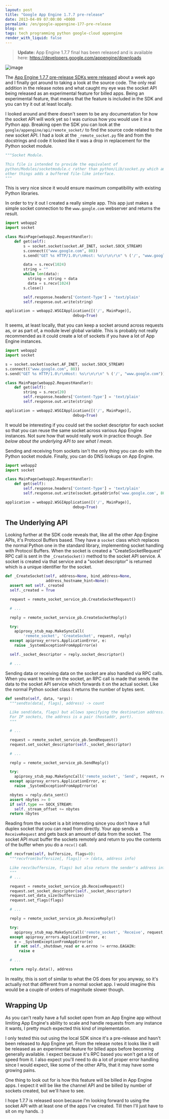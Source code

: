 ```yaml
---
layout: post
title: "Google App Engine 1.7.7 pre-release"
date: 2013-04-09 07:00:00 +0000
permalink: /en/google-appengine-177-pre-release
blog: en
tags: tech programming python google-cloud appengine
render_with_liquid: false
---
```


> **Update:** App Engine 1.7.7 final has been released and is available here: <https://developers.google.com/appengine/downloads>

![image](/assets/images/appengine/appengine_lowres_small.png)

The [App Engine 1.7.7 pre-release SDKs were released](https://groups.google.com/forum/?fromgroups=#!topic/google-appengine/nnHmLdXMgKs) about a week ago and I finally got around to taking a look at the source code. The only real addition in the release notes and what caught my eye was the socket API being released as an experimental feature for billed apps. Being an experimental feature, that means that the feature is included in the SDK and you can try it out at least locally.

I looked around and there doesn't seem to be any documentation for how the socket API will work yet so I was curious how you would use it in a Python app. Breaking open the SDK you can look at the `google/appengine/api/remote_socket/` to find the source code related to the new socket API. I had a look at the `_remote_socket.py` file and from the docstrings and code it looked like it was a drop in replacement for the Python socket module.

```python
"""Socket Module.

This file is intended to provide the equivalent of
python/Modules/socketmodule.c rather than python/Lib/socket.py which amongst
other things adds a buffered file-like interface.
"""
```

This is very nice since it would ensure maximum compatibility with existing Python libraries.

In order to try it out I created a really simple app. This app just makes a simple socket connection to the `www.google.com` webserver and returns the result.

```python
import webapp2
import socket

class MainPage(webapp2.RequestHandler):
    def get(self):
        s = socket.socket(socket.AF_INET, socket.SOCK_STREAM)
        s.connect(("www.google.com", 80))
        s.send("GET %s HTTP/1.0\r\nHost: %s\r\n\r\n" % ('/', "www.google.com"))

        data = s.recv(1024)
        string = ""
        while len(data):
          string = string + data
          data = s.recv(1024)
        s.close()

        self.response.headers['Content-Type'] = 'text/plain'
        self.response.out.write(string)

application = webapp2.WSGIApplication([('/', MainPage)],
                              debug=True)
```

It seems, at least locally, that you can keep a socket around across requests as, or as part of, a module level global variable. This is probably not really recommended as it could create a lot of sockets if you have a lot of App Engine instances.

```python
import webapp2
import socket

s = socket.socket(socket.AF_INET, socket.SOCK_STREAM)
s.connect(("www.google.com", 80))
s.send("GET %s HTTP/1.0\r\nHost: %s\r\n\r\n" % ('/', "www.google.com"))

class MainPage(webapp2.RequestHandler):
    def get(self):
        string = s.recv(20)
        self.response.headers['Content-Type'] = 'text/plain'
        self.response.out.write(string)

application = webapp2.WSGIApplication([('/', MainPage)],
                              debug=True)
```

It would be interesting if you could set the socket descriptor for each socket so that you can reuse the same socket across various App Engine instances. Not sure how that would really work in practice though. _See below about the underlying API to see what I mean._

Sending and receiving from sockets isn't the only thing you can do with the Python socket module. Finally, you can do DNS lookups on App Engine.

```python
import webapp2
import socket

class MainPage(webapp2.RequestHandler):
    def get(self):
        self.response.headers['Content-Type'] = 'text/plain'
        self.response.out.write(socket.getaddrinfo('www.google.com', 80))

application = webapp2.WSGIApplication([('/', MainPage)],
                              debug=True)
```

## The Underlying API

Looking further at the SDK code reveals that, like all the other App Engine APIs, it's Protocol Buffers based. They have a `socket` class which replaces the normal Python one in the standard library, implementing socket handling with Protocol Buffers. When the socket is created a "CreateSocketRequest" RPC call is sent in the `_CreateSocket()` method to the socket API service. A socket is created via that service and a "socket descriptor" is returned which is a unique identifier for the socket.

```python
def _CreateSocket(self, address=None, bind_address=None,
                  address_hostname_hint=None):
  assert not self._created
  self._created = True

  request = remote_socket_service_pb.CreateSocketRequest()

  # ...

  reply = remote_socket_service_pb.CreateSocketReply()

  try:
    apiproxy_stub_map.MakeSyncCall(
        'remote_socket', 'CreateSocket', request, reply)
  except apiproxy_errors.ApplicationError, e:
    raise _SystemExceptionFromAppError(e)

  self._socket_descriptor = reply.socket_descriptor()

  # ...
```

Sending data or receiving data on the socket are also handled via RPC calls. When you want to write on the socket, an RPC call is made that sends the data to the socket API service which forwards it on the actual socket. Like the normal Python socket class it returns the number of bytes sent.

```python
def sendto(self, data, *args):
  """sendto(data[, flags], address) -> count

  Like send(data, flags) but allows specifying the destination address.
  For IP sockets, the address is a pair (hostaddr, port).
  """

  # ...

  request = remote_socket_service_pb.SendRequest()
  request.set_socket_descriptor(self._socket_descriptor)

  # ...

  reply = remote_socket_service_pb.SendReply()

  try:
    apiproxy_stub_map.MakeSyncCall('remote_socket', 'Send', request, reply)
  except apiproxy_errors.ApplicationError, e:
    raise _SystemExceptionFromAppError(e)

  nbytes = reply.data_sent()
  assert nbytes >= 0
  if self.type == SOCK_STREAM:
    self._stream_offset += nbytes
  return nbytes
```

Reading from the socket is a bit interesting since you don't have a full duplex socket that you can read from directly. Your app sends a `ReceiveRequest` and gets back an amount of data from the socket. The socket API must buffer the sockets remotely and return to you the contents of the buffer when you do a `recv()` call.

```python
def recvfrom(self, buffersize, flags=0):
  """recvfrom(buffersize[, flags]) -> (data, address info)

  Like recv(buffersize, flags) but also return the sender's address info.
  """
  # ...

  request = remote_socket_service_pb.ReceiveRequest()
  request.set_socket_descriptor(self._socket_descriptor)
  request.set_data_size(buffersize)
  request.set_flags(flags)

  # ...

  reply = remote_socket_service_pb.ReceiveReply()

  try:
    apiproxy_stub_map.MakeSyncCall('remote_socket', 'Receive', request, reply)
  except apiproxy_errors.ApplicationError, e:
    e = _SystemExceptionFromAppError(e)
    if not self._shutdown_read or e.errno != errno.EAGAIN:
      raise e

  # ...

  return reply.data(), address
```

In reality, this is sort of similar to what the OS does for you anyway, so it's actually not that different from a normal socket app. I would imagine this would be a couple of orders of magnitude slower though.

## Wrapping Up

As you can't really have a full socket open from an App Engine app without limiting App Engine's ability to scale and handle requests from any instance it wants, I pretty much expected this kind of implementation.

I only tested this out using the local SDK since it's a pre-release and hasn't been released to App Engine yet. From the release notes it looks like it will be released as an experimental feature for billed apps before becoming generally available. I expect because it's RPC based you won't get a lot of speed from it. I also expect you'll need to do a lot of proper error handling since I would expect, like some of the other APIs, that it may have some growing pains.

One thing to look out for is how this feature will be billed in App Engine apps. I expect it will be like the channel API and be billed by number of sockets created, but we'll have to see.

I hope 1.7.7 is released soon because I'm looking forward to using the socket API with at least one of the apps I've created. Till then I'll just have to sit on my hands. :)
